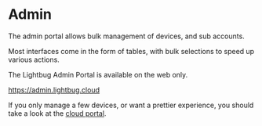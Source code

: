 # Admin

The admin portal allows bulk management of devices, and sub accounts.

Most interfaces come in the form of tables, with bulk selections to speed up various actions.

<!-- TODO insert screenshot of a list of devices -->

The Lightbug Admin Portal is available on the web only.

https://admin.lightbug.cloud

If you only manage a few devices, or want a prettier experience, you should take a look at the [cloud portal](/apps/cloud/).

<!-- ## Account access

Accounts are shared accross Lightbug interfaces.

In order to access the admin portal you need to [create an account on the cloud app](/apps/cloud/creating-account), and contact [Lightbug support](https://) to enabled the admin portal on your account.

From there, you can login at https://admin.lightbug.cloud -->
